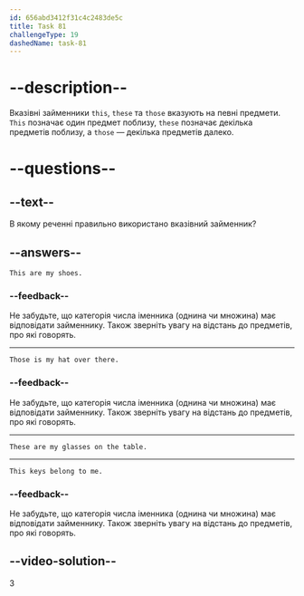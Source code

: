 ```yaml
---
id: 656abd3412f31c4c2483de5c
title: Task 81
challengeType: 19
dashedName: task-81
---
```


# --description--

Вказівні займенники `this`, `these` та `those` вказують на певні предмети. `This` позначає один предмет поблизу, `these` позначає декілька предметів поблизу, а `those` — декілька предметів далеко.

# --questions--

## --text--

В якому реченні правильно використано вказівний займенник?

## --answers--

`This are my shoes.`

### --feedback--

Не забудьте, що категорія числа іменника (однина чи множина) має відповідати займеннику. Також зверніть увагу на відстань до предметів, про які говорять.

---

`Those is my hat over there.`

### --feedback--

Не забудьте, що категорія числа іменника (однина чи множина) має відповідати займеннику. Також зверніть увагу на відстань до предметів, про які говорять.

---

`These are my glasses on the table.`

---

`This keys belong to me.`

### --feedback--

Не забудьте, що категорія числа іменника (однина чи множина) має відповідати займеннику. Також зверніть увагу на відстань до предметів, про які говорять.

## --video-solution--

3
